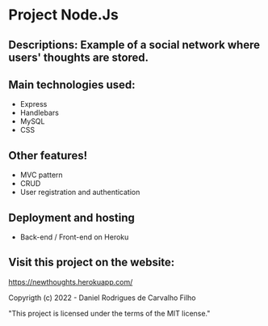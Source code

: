 # Project Node.Js

## Descriptions: Example of a social network where users' thoughts are stored.

## Main technologies used:

- Express 
- Handlebars
- MySQL
- CSS

## Other features!
- MVC pattern
- CRUD
- User registration and authentication

## Deployment and hosting
- Back-end / Front-end on Heroku

## Visit this project on the website:

https://newthoughts.herokuapp.com/

Copyrigth (c) 2022 - Daniel Rodrigues de Carvalho Filho

"This project is licensed under the terms of the MIT license."

